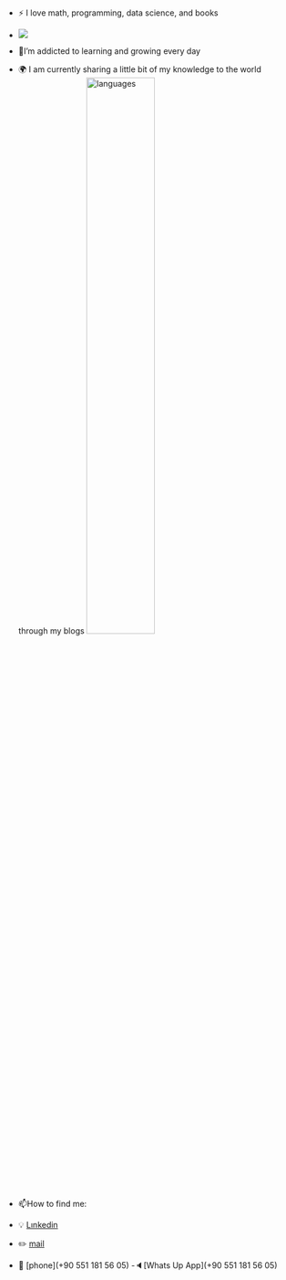 - :zap: I love math, programming, data science, and books
- ![](https://komarev.com/ghpvc/?username=mustafa-telli-about)
- 🌱I’m addicted to learning and growing every day
- :earth_africa: I am currently sharing a little bit of my knowledge to
the world through my blogs
<img
src="https://github-readme-stats.vercel.app/api/top-langs/?username=nathanColton&theme=chartr
euse-dark&layout=compact" alt="languages" width="50%">

- 📫How to find me:
- :bulb: [Lınkedin](https://www.linkedin.com/in/mustafa-telli-about/)
- :pencil2: [mail](mustafatelli@msn.com)
- :office: [phone](+90 551 181 56 05)
-:speaker:[Whats Up App](+90 551 181 56 05)
